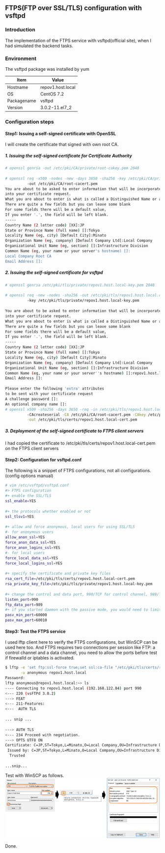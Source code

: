 ## FTPS(FTP over SSL/TLS) configuration with vsftpd

### Introduction
The implementation of the FTPS service with vsftpd(official site), when I had simulated the backend tasks.

### Environment
The vsftpd package was installed by yum

Item|Value
-|-
Hostname| repov1.host.local
OS| CentOS 7.2
Packagename| vsftpd
Version| 3.0.2-11.el7_2

### Configuration steps

#### Step1: Issuing a self-signed certificate with OpenSSL

I will create the certificate that signed with own root CA.

##### 1. Issuing the self-signed certificate for Certificate Authority

```bash
# openssl genrsa -out /etc/pki/CA/private/root-cakey.pem 2048

# openssl req -x509 -nodes -new -days 3650 -sha256 -key /etc/pki/CA/private/root-cakey.pem \
          -out /etc/pki/CA/root-cacert.pem
You are about to be asked to enter information that will be incorporated
into your certificate request.
What you are about to enter is what is called a Distinguished Name or a DN.
There are quite a few fields but you can leave some blank
For some fields there will be a default value,
If you enter '.', the field will be left blank.
-----
Country Name (2 letter code) [XX]:JP
State or Province Name (full name) []:Tokyo
Locality Name (eg, city) [Default City]:Minato
Organization Name (eg, company) [Default Company Ltd]:Local Company
Organizational Unit Name (eg, section) []:Infrastructure Division
Common Name (eg, your name or your server's hostname) []:
Local Company Root CA
Email Address []:
```

##### 2. Issuing the self-signed certificate for vsftpd

```bash
# openssl genrsa /etc/pki/tls/private/repov1.host.local-key.pem 2048

# openssl req -new -nodes -sha256 -out /etc/pki/tls/repov1.host.local.csr \
          -key /etc/pki/tls/private/repov1.host.local-key.pem

You are about to be asked to enter information that will be incorporated
into your certificate request.
What you are about to enter is what is called a Distinguished Name or a DN.
There are quite a few fields but you can leave some blank
For some fields there will be a default value,
If you enter '.', the field will be left blank.
-----
Country Name (2 letter code) [XX]:JP
State or Province Name (full name) []:Tokyo
Locality Name (eg, city) [Default City]:Minato
Organization Name (eg, company) [Default Company Ltd]:Local Company
Organizational Unit Name (eg, section) []:Infrastructure Division
Common Name (eg, your name or your server''s hostname) []:repov1.host.local
Email Address []:

Please enter the following 'extra' attributes
to be sent with your certificate request
A challenge password []:
An optional company name []:
# openssl x509 -sha256 -days 3650 -req -in /etc/pki/tls/repov1.host.local.csr \
          -CAcreateserial -CA /etc/pki/CA/root-cacert.pem -CAkey /etc/pki/CA/private/root-cakey.pem \
          -out /etc/pki/tls/certs/repov1.host.local-cert.pem
```

##### 3. Deployment of the self-signed certificate to FTPS client servers

I had copied the certificate to /etc/pki/tls/certs/repov1.host.local-cert.pem on the FTPS client servers

#### Step2: Configuration for vsftpd.conf

The following is a snippet of FTPS configurations, not all configurations. (config options manual)

```bash
# vim /etc/vsftpd/vsftpd.conf
#> FTPS configuration
#+ enable the SSL/TLS
ssl_enable=YES

#+ the protocols whether enabled or not
ssl_tlsv1=YES

#+ allow and force anonymous, local users for using SSL/TLS
#- for anonymous users
allow_anon_ssl=YES
force_anon_data_ssl=YES
force_anon_logins_ssl=YES
#- for local users
force_local_data_ssl=YES
force_local_logins_ssl=YES

#+ specify the certificate and private key files
rsa_cert_file=/etc/pki/tls/certs/repov1.host.local-cert.pem
rsa_private_key_file=/etc/pki/tls/private/repov1.host.local-key.pem

#+ change the control and data port, 990/TCP for control channel, 989/TCP for data channel
listen_port=990
ftp_data_port=989
#+ if you started daemon with the passive mode, you would need to limit the passive ports.
pasv_min_port=60000
pasv_max_port=60010
```

#### Step3: Test the FTPS service

I used lftp client here to verify the FTPS configurations, but WinSCP can be used here too.
And FTPS requires two connections per session like FTP: a control channel and a data channel,
you need to allow the ports before test if firewalld or iptables is activated.

```bash
$ lftp -e 'set ftp:ssl-force true;set ssl:ca-file "/etc/pki/tls/certs/repov1.host.local-cert.pem"' \
       -u anonymous repov1.host.local
Password:
lftp anonymous@repov1.host.local:~> ls
---- Connecting to repov1.host.local (192.168.122.84) port 990
<--- 220 (vsFTPd 3.0.2)
---> FEAT
<--- 211-Features:
<---  AUTH TLS

... snip ...

---> AUTH TLS
<--- 234 Proceed with negotiation.
---> OPTS UTF8 ON
Certificate: C=JP,ST=Tokyo,L=Minato,O=Local Company,OU=Infrastructure Division,CN=repov1.host.local
 Issued by: C=JP,ST=Tokyo,L=Minato,O=Local Company,OU=Infrastructure Division,CN=Local Company Root CA
  Trusted

...snip...
```

Test with WinSCP as follows.
![lsyncd oneway sync img1](https://github.com/bysnupy/memos/blob/master/Services/images/ftps__winscp1.png)

Done.
